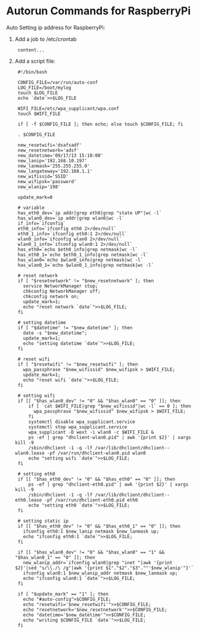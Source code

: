 Autorun Commands for RaspberryPi
======
Auto Setting ip address for RaspberryPi:

1. Add a job to /etc/crontab

        content...

2. Add a script file:

        #!/bin/bash
        
        CONFIG_FILE=/var/run/auto-conf
        LOG_FILE=/boot/mylog
        touch $LOG_FILE
        echo `date`>>$LOG_FILE
        
        WIFI_FILE=/etc/wpa_supplicant/wpa.conf
        touch $WIFI_FILE
        
        if [ -f $CONFIG_FILE ]; then echo; else touch $CONFIG_FILE; fi
        
        . $CONFIG_FILE
        
        new_resetwifi='dsafsadf'
        new_resetnetwork='adsf'
        new_datetime='09/17/13 15:10:00'
        new_lanip='192.168.10.197'
        new_lanmask='255.255.255.0'
        new_langateway='192.168.1.1'
        new_wifissid='SSID'
        new_wifipsk='password'
        new_wlanip='198'
        
        update_mark=0
        
        # variable
        has_eth0_dev=`ip addr|grep eth0|grep "state UP"|wc -l`
        has_wlan0_dev=`ip addr|grep wlan0|wc -l`
        if_info=`ifconfig`
        eth0_info=`ifconfig eth0 2>/dev/null`
        eth0_1_info=`ifconfig eth0:1 2>/dev/null`
        wlan0_info=`ifconfig wlan0 2>/dev/null`
        wlan0_1_info=`ifconfig wlan0:1 2>/dev/null`
        has_eth0=`echo $eth0_info|grep netmask|wc -l`
        has_eth0_1=`echo $eth0_1_info|grep netmask|wc -l`
        has_wlan0=`echo $wlan0_info|grep netmask|wc -l`
        has_wlan0_1=`echo $wlan0_1_info|grep netmask|wc -l`
        
        # reset network
        if [ "$resetnetwork" != "$new_resetnetwork" ]; then
          service NetworkManager stop;
          chkconfig NetworkManager off;
          chkconfig network on;
          update_mark=1;
          echo "reset network `date`">>$LOG_FILE;
        fi
        
        # setting datetime
        if [ "$datetime" != "$new_datetime" ]; then
          date -s "$new_datetime";
          update_mark=1;
          echo "setting datetime `date`">>$LOG_FILE;
        fi
        
        # reset wifi
        if [ "$resetwifi" != "$new_resetwifi" ]; then
          wpa_passphrase "$new_wifissid" $new_wifipsk > $WIFI_FILE;
          update_mark=1;
          echo "reset wifi `date`">>$LOG_FILE;
        fi
        
        # setting wifi
        if [[ "$has_wlan0_dev" != "0" && "$has_wlan0" == "0" ]]; then
            if [ `cat $WIFI_FILE|grep "$new_wifissid"|wc -l` == 0 ]; then
              wpa_passphrase "$new_wifissid" $new_wifipsk > $WIFI_FILE;
            fi
            systemctl disable wpa_supplicant.service
            systemctl stop wpa_supplicant.service
            wpa_supplicant -D wext -i wlan0 -c $WIFI_FILE &
            ps -ef | grep "dhclient-wlan0.pid" | awk '{print $2}' | xargs kill -9
            /sbin/dhclient -1 -q -lf /var/lib/dhclient/dhclient--wlan0.lease -pf /var/run/dhclient-wlan0.pid wlan0
            echo "setting wifi `date`">>$LOG_FILE;
        fi
        
        # setting eth0
        if [[ "$has_eth0_dev" != "0" && "$has_eth0" == "0" ]]; then
            ps -ef | grep "dhclient-eth0.pid" | awk '{print $2}' | xargs kill -9
            /sbin/dhclient -1 -q -lf /var/lib/dhclient/dhclient--eth0.lease -pf /var/run/dhclient-eth0.pid eth0
            echo "setting eth0 `date`">>$LOG_FILE;
        fi
        
        # setting static ip
        if [[ "$has_eth0_dev" != "0" && "$has_eth0_1" == "0" ]]; then 
          ifconfig eth0:1 $new_lanip netmask $new_lanmask up; 
          echo "ifconfig eth0:1 `date`">>$LOG_FILE;
        fi
        
        if [[ "$has_wlan0_dev" != "0" && "$has_wlan0" == "1" && "$has_wlan0_1" == "0" ]]; then
          new_wlanip_addr=`ifconfig wlan0|grep "inet "|awk '{print $2}'|sed "s/\\./\ /g"|awk '{print $1"."$2"."$3".""'$new_wlanip'"}'`
          ifconfig wlan0:1 $new_wlanip_addr netmask $new_lanmask up;
          echo "ifconfig wlan0:1 `date`">>$LOG_FILE;
        fi
        
        if [ "$update_mark" == "1" ]; then
          echo "#auto-config">$CONFIG_FILE;
          echo "resetwifi='$new_resetwifi'">>$CONFIG_FILE;
          echo "resetnetwork='$new_resetnetwork'">>$CONFIG_FILE;
          echo "datetime='$new_datetime'">>$CONFIG_FILE;
          echo "writing $CONFIG_FILE `date`">>$LOG_FILE;
        fi

